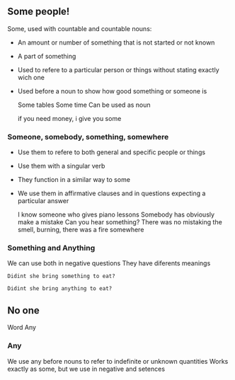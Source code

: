 ## Some people!
Some, used with countable and countable nouns:
- An amount or number of something that is not started or not known
- A part of something
- Used to refere to a particular person or things without stating exactly wich one
- Used before a noun to show how good something or someone is

	Some tables
	Some time
Can be used as noun

	if you need money, i give you some

### Someone, somebody, something, somewhere
- Use them to refere to both general and specific people or things
- Use them with a singular verb
- They function in a similar way to some
- We use them in affirmative clauses and in questions expecting a particular answer

	I know someone who gives piano lessons
	Somebody has obviously make a mistake
	Can you hear something?
	There was no mistaking the smell, burning, there was a fire somewhere 

### Something and Anything
We can use both in negative questions
They have diferents meanings

	Didint she bring something to eat?
		
	Didint she bring anything to eat?


## No one
Word Any

### Any
We use any before nouns to refer to indefinite or unknown quantities
Works exactly as some, but we use in negative and setences